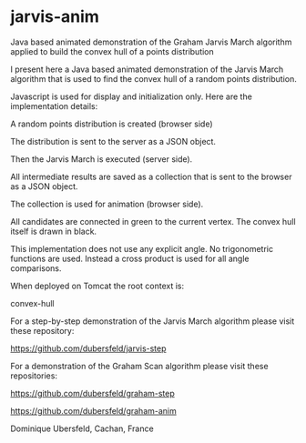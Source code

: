 # jarvis-anim
Java based animated demonstration of the Graham Jarvis March algorithm applied to build the convex hull of a points distribution

I present here a Java based animated demonstration of the Jarvis March algorithm that is used to find the convex hull of a random points distribution.

Javascript is used for display and initialization only. Here are the implementation details:

A random points distribution is created (browser side)

The distribution is sent to the server as a JSON object.

Then the Jarvis March is executed (server side).

All intermediate results are saved as a collection that is sent to the browser as a JSON object.

The collection is used for animation (browser side). 

All candidates are connected in green to the current vertex. The convex hull itself is drawn in black.  

This implementation does not use any explicit angle. No trigonometric functions are used. Instead a cross product is used for all angle comparisons.

When deployed on Tomcat the root context is:

convex-hull

For a step-by-step demonstration of the Jarvis March algorithm please visit these repository:

https://github.com/dubersfeld/jarvis-step

For a demonstration of the Graham Scan algorithm please visit these repositories:

https://github.com/dubersfeld/graham-step

https://github.com/dubersfeld/graham-anim

Dominique Ubersfeld, Cachan, France
